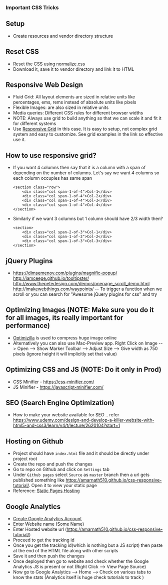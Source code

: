 ### Important CSS Tricks

## Setup
- Create resources and vendor directory structure

## Reset CSS
- Reset the CSS using [normalize.css](https://necolas.github.io/normalize.css/)
- Download it, save it to vendor directory and link it to HTML

## Responsive Web Design
- Fluid Grid: All layout elements are sized in relative units like percentages, ems, rems instead of absolute units like pixels
- Flexible Images: are also sized in relative units
- Media queries: Different CSS rules for different browser widths
- NOTE: Always use grid to build anything so that we can scale it and fit it for different systems
- Use [Responsive Grid](http://www.responsivegridsystem.com/) in this case. It is easy to setup, not complex grid system and easy to customize. See grid examples in the link so effective use it.

## How to use responsive grid?
- If you want 4 columns then say that it is a column with a span of depending on the number of columns.
	Let's say we want 4 columns so each column occupies has same span
	```
	<section class="row">
		<div class="col span-1-of-4">Col-1</div>
		<div class="col span-1-of-4">Col-2</div>
		<div class="col span-1-of-4">Col-3</div>
		<div class="col span-1-of-4">Col-4</div>
	</section>
	```
- Similarly if we want 3 columns but 1 column should have 2/3 width then?
	```
	<section>
		<div class="col span-2-of-3">Col-1</div>
		<div class="col span-1-of-3">Col-2</div>
		<div class="col span-1-of-3">Col-3</div>
	</section>
	```

## jQuery Plugins
- https://dimsemenov.com/plugins/magnific-popup/
	http://iamceege.github.io/tooltipster/
	http://www.thepetedesign.com/demos/onepage_scroll_demo.html
	http://imakewebthings.com/waypoints/ -- To trigger a function when we scroll
	or 
	you can search for "Awesome jQuery plugins for css" and try

## Optimizing Images (NOTE: Make sure you do it for all images, its really important for performance)
- [Optimizilla](https://imagecompressor.com/) is used to compress huge image online
- Alternatively you can also use Mac-Preview app. Right Click on Image --> Open --> Show Marker Toolbar --> Adjust Size --> Give width as 750 pixels (ignore height it will implicitly set that value)

## Optimizing CSS and JS (NOTE: Do it only in Prod)
- CSS Minifier - https://css-minifier.com/
- JS Minifier - https://javascript-minifier.com/

## SEO (Search Engine Optimization)
- How to make your website available for SEO .. refer https://www.udemy.com/design-and-develop-a-killer-website-with-html5-and-css3/learn/v4/t/lecture/2620104?start=1

## Hosting on Github
- Project should have `index.html` file and it should be directly under project root
- Create the repo and push the changes
- Go to repo on Github and click on `Settings` tab
- Under `Github pages` select `Source` as `master` branch then a url gets published something like https://amarnath510.github.io/css-responsive-tutorial/. Open it to view your static page
- Reference: [Static Pages Hosting](https://www.youtube.com/watch?v=xmjXxJww9QU&feature=youtu.be)

## Google Analytics
- [Create Google Analytics Account](https://analytics.google.com/analytics/web/)
- Enter Website name (Some Name)
- Enter Hosted website url (https://amarnath510.github.io/css-responsive-tutorial/)
- Proceed to get the tracking id
- Once you get the tracking id(which is nothing but a JS script) then paste at the end of the HTML file along with other scripts
- Save it and then push the changes
- Once deployed then go to website and check whether the Google Analytics JS is present or not (Right Click --> View Page Source)
- Now go to Google Analytics --> Home --> Check on various tabs to know the stats (Analytics itself is huge check tutorials to track
)
